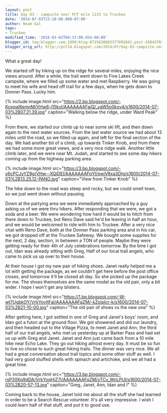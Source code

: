 ```yaml
---
layout: post
title: Day 83 - campsite near PCT mile 1133 to Truckee
date: '2014-07-03T23:18:00.000-07:00'
author: Noam Gal
tags:
- Truckee
modified_time: '2016-03-02T04:37:00.954-08:00'
blogger_id: tag:blogger.com,1999:blog-8715620883377891841.post-3584570372068669482
blogger_orig_url: http://pct14.blogspot.com/2014/07/day-83-campsite-near-pct-mile-1133-to.html
---
```

What a great day!

We started off by hiking up on the ridge for several miles, enjoying the nice views around. After a while, the trail went down to Five Lakes Creek campsite, where we filled up some water and met Raspberry. He was going to meet his wife and head off trail for a few days, when he gets down to Donner Pass. Lucky him.

{% include image.html src="https://2.bp.blogspot.com/-Kcppal6emnM/VHw6-i15kvI/AAAAAAAFajQ/_yaW5o0kxv4/s1600/2014-07-03%2B07.21.39.jpg" caption="Walking below the ridge, under Ward Peak" %}

From there, we started our climb up to near some ski lift, and then down again to the next water sources. From the last water source we had about 13 miles until the road, so we filled up again, and left for the final section of the day. We had another bit of a climb, up towards Tinker Knob, and from there we had some more great views, and a very nice ridge walk. Another little climb later, and we were near Mt. Judah, and started to see some day hikers coming up from the highway parking area.

{% include image.html src="https://3.bp.blogspot.com/-v6cPCJyYZ9g/VHw--XQjDEI/AAAAAAAFqYI/qwiV6xa3DIg/s1600/2014-07-03%2B13.25.12-PANO.jpg" caption="View from Tinker Knob" %}

The hike down to the road was steep and rocky, but we could smell town, so we just went down without pausing.

Down at the partying area we were immediately approached by a guy asking us of we were thru hikers. After responding that we were, we got a soda and a beer. We were wondering how hard it would be to hitch from there down to Truckee, but Reno Dave said he'd be leaving in half an hour, and we would be welcomed to ride with him to Truckee. After a very nice chat with Reno Dave, both at the Donner Pass parking area and in his car, we got dropped off at the Truckee Safeway. We bought some supplies for the next, 2 day, section, in between a TON of people. Maybe they were getting ready for their 4th of July celebrations tomorrow. By the time I got out, Idan was already sitting with Greg, Half of our local trail angels, who came to pick us up over to their house.

At their house I got my new pair of hiking shoes. Janet really helped me a lot with getting the package, as we couldn't get here before the post office closes, and tomorrow it'll be closed all day. So she picked up the package for me. The shoes themselves are the same model as the old pair, only a bit wider. I hope I won't get any blisters.

{% include image.html src="https://1.bp.blogspot.com/-W-wt7UgbkOY/VrkYovltFaI/AAAAAAAFqZM/-kZoiplcr-k/s1600/2014-07-03%2B21-10-00.jpg" caption="<span>The old pair of shoes vs the new one</span>" %}

After getting here, I got settled in one of Greg and Janet's boys' room, and Idan got a futon at the ground floor. We got showered and did our laundry, and then headed out to the Village Pizza, to meet Janet and Ann, the third half of our trail angels, who met us yesterday up at Barker Pass and had set us up with Greg and Janet. Janet and Ann just came back from a 10 mile hike near Echo Lake. They go out hiking almost every day. It must be so fun to live so chose to such great hiking trails. The dinner was very nice. We all had a great conversation about trail topics and some other stuff as well. I had very good stuffed shells with spinach and artichoke, and we all had a great time.

{% include image.html src="https://3.bp.blogspot.com/-rsP30Xp9dDA/VrkYoqHiZ7I/AAAAAAAFqZM/vTCy_WnLPUI/s1600/2014-07-03%2B20-57-13.jpg" caption="<span>Greg, Janet, Ann, Idan and I</span>" %}

Coming back to the house, Janet told me about all the stuff she had learned in order to be a Search  Rescue volunteer. It's all very impressive. I wish I could learn half of that stuff, and put it to good use.
